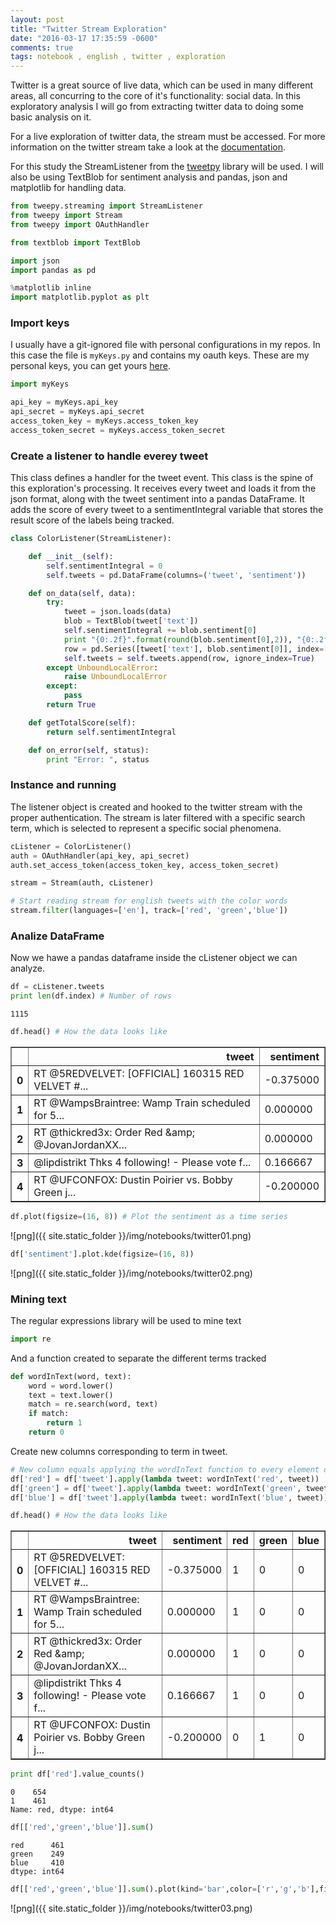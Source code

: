 ```yaml
---
layout: post
title: "Twitter Stream Exploration"
date: "2016-03-17 17:35:59 -0600"
comments: true
tags: notebook , english , twitter , exploration
---
```

Twitter is a great source of live data, which can be used in many different areas, all concurring to the core of it's functionality: social data. In this exploratory analysis I will go from extracting twitter data to doing some basic analysis on it.

For a live exploration of twitter data, the stream must be accessed. For more information on the twitter stream take a look at the [documentation](https://dev.twitter.com/).

For this study the StreamListener from the [tweetpy](https://github.com/tweepy/tweepy) library will be used. I will also be using TextBlob for sentiment analysis and pandas, json and matplotlib for handling data.

```python
from tweepy.streaming import StreamListener
from tweepy import Stream
from tweepy import OAuthHandler

from textblob import TextBlob

import json
import pandas as pd

%matplotlib inline
import matplotlib.pyplot as plt
```

### Import keys
I usually have a git-ignored file with personal configurations in my repos. In this case the file is `myKeys.py` and contains my oauth keys. These are my personal keys, you can get yours [here](https://apps.twitter.com/).


```python
import myKeys

api_key = myKeys.api_key
api_secret = myKeys.api_secret
access_token_key = myKeys.access_token_key
access_token_secret = myKeys.access_token_secret
```

### Create a listener to handle everey tweet

This class defines a handler for the tweet event. This class is the spine of this exploration's processing. It receives every tweet and loads it from the json format, along with the tweet sentiment into a pandas DataFrame. It adds the score of every tweet to a sentimentIntegral variable that stores the result score of the labels being tracked.


```python
class ColorListener(StreamListener):

    def __init__(self):
        self.sentimentIntegral = 0
        self.tweets = pd.DataFrame(columns=('tweet', 'sentiment'))

    def on_data(self, data):
        try:
            tweet = json.loads(data)
            blob = TextBlob(tweet['text'])
            self.sentimentIntegral += blob.sentiment[0]
            print "{0:.2f}".format(round(blob.sentiment[0],2)), "{0:.2f}".format(round(self.sentimentIntegral,2))
            row = pd.Series([tweet['text'], blob.sentiment[0]], index=['tweet', 'sentiment'])
            self.tweets = self.tweets.append(row, ignore_index=True)
        except UnboundLocalError:
            raise UnboundLocalError
        except:
            pass
        return True

    def getTotalScore(self):
        return self.sentimentIntegral

    def on_error(self, status):
        print "Error: ", status
```

### Instance and running

The listener object is created and hooked to the twitter stream with the proper authentication. The stream is later filtered with a specific search term, which is selected to represent a specific social phenomena.


```python
cListener = ColorListener()
auth = OAuthHandler(api_key, api_secret)
auth.set_access_token(access_token_key, access_token_secret)

stream = Stream(auth, cListener)

# Start reading stream for english tweets with the color words
stream.filter(languages=['en'], track=['red', 'green','blue'])
```

### Analize DataFrame

Now we hawe a pandas dataframe inside the cListener object we can analyze.


```python
df = cListener.tweets
print len(df.index) # Number of rows
```

    1115



```python
df.head() # How the data looks like
```


<div>
<table border="1" class="dataframe">
  <thead>
    <tr style="text-align: right;">
      <th></th>
      <th>tweet</th>
      <th>sentiment</th>
    </tr>
  </thead>
  <tbody>
    <tr>
      <th>0</th>
      <td>RT @5REDVELVET: [OFFICIAL] 160315 RED VELVET #...</td>
      <td>-0.375000</td>
    </tr>
    <tr>
      <th>1</th>
      <td>RT @WampsBraintree: Wamp Train scheduled for 5...</td>
      <td>0.000000</td>
    </tr>
    <tr>
      <th>2</th>
      <td>RT @thickred3x: Order Red &amp;amp; @JovanJordanXX...</td>
      <td>0.000000</td>
    </tr>
    <tr>
      <th>3</th>
      <td>@lipdistrikt Thks 4 following! - Please vote f...</td>
      <td>0.166667</td>
    </tr>
    <tr>
      <th>4</th>
      <td>RT @UFCONFOX: Dustin Poirier vs. Bobby Green j...</td>
      <td>-0.200000</td>
    </tr>
  </tbody>
</table>
</div>




```python
df.plot(figsize=(16, 8)) # Plot the sentiment as a time series
```


![png]({{ site.static_folder }}/img/notebooks/twitter01.png)



```python
df['sentiment'].plot.kde(figsize=(16, 8))
```


![png]({{ site.static_folder }}/img/notebooks/twitter02.png)


### Mining text
The regular expressions library will be used to mine text


```python
import re
```

And a function created to separate the different terms tracked


```python
def wordInText(word, text):
    word = word.lower()
    text = text.lower()
    match = re.search(word, text)
    if match:
        return 1
    return 0
```

Create new columns corresponding to term in tweet.


```python
# New column equals applying the wordInText function to every element of the column text
df['red'] = df['tweet'].apply(lambda tweet: wordInText('red', tweet))
df['green'] = df['tweet'].apply(lambda tweet: wordInText('green', tweet))
df['blue'] = df['tweet'].apply(lambda tweet: wordInText('blue', tweet))
```


```python
df.head() # How the data looks like
```


<div>
<table border="1" class="dataframe">
  <thead>
    <tr style="text-align: right;">
      <th></th>
      <th>tweet</th>
      <th>sentiment</th>
      <th>red</th>
      <th>green</th>
      <th>blue</th>
    </tr>
  </thead>
  <tbody>
    <tr>
      <th>0</th>
      <td>RT @5REDVELVET: [OFFICIAL] 160315 RED VELVET #...</td>
      <td>-0.375000</td>
      <td>1</td>
      <td>0</td>
      <td>0</td>
    </tr>
    <tr>
      <th>1</th>
      <td>RT @WampsBraintree: Wamp Train scheduled for 5...</td>
      <td>0.000000</td>
      <td>1</td>
      <td>0</td>
      <td>0</td>
    </tr>
    <tr>
      <th>2</th>
      <td>RT @thickred3x: Order Red &amp;amp; @JovanJordanXX...</td>
      <td>0.000000</td>
      <td>1</td>
      <td>0</td>
      <td>0</td>
    </tr>
    <tr>
      <th>3</th>
      <td>@lipdistrikt Thks 4 following! - Please vote f...</td>
      <td>0.166667</td>
      <td>1</td>
      <td>0</td>
      <td>0</td>
    </tr>
    <tr>
      <th>4</th>
      <td>RT @UFCONFOX: Dustin Poirier vs. Bobby Green j...</td>
      <td>-0.200000</td>
      <td>0</td>
      <td>1</td>
      <td>0</td>
    </tr>
  </tbody>
</table>
</div>




```python
print df['red'].value_counts()
```

    0    654
    1    461
    Name: red, dtype: int64



```python
df[['red','green','blue']].sum()
```


    red      461
    green    249
    blue     410
    dtype: int64


```python
df[['red','green','blue']].sum().plot(kind='bar',color=['r','g','b'],figsize=(16, 8))
```

![png]({{ site.static_folder }}/img/notebooks/twitter03.png)
